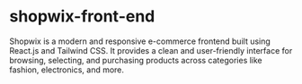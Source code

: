 # shopwix-front-end
Shopwix is a modern and responsive e-commerce frontend built using React.js and Tailwind CSS. It provides a clean and user-friendly interface for browsing, selecting, and purchasing products across categories like fashion, electronics, and more.
